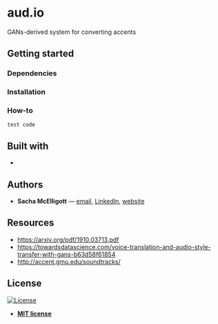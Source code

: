 # **aud.io**
GANs-derived system for converting accents


## Getting started

### Dependencies

### Installation

### How-to
```test code```

## Built with
- 

## Authors
- **Sacha McElligott** — [email](mailto:sacha@nyu.edusubject=[GitHub]%20Source%20Han%20Sans), [LinkedIn](https://www.linkedin.com/in/sacha-mcelligott-136a78a9/), [website](https://sachaker.github.io)

## Resources
- https://arxiv.org/pdf/1910.03713.pdf
- https://towardsdatascience.com/voice-translation-and-audio-style-transfer-with-gans-b63d58f61854
- http://accent.gmu.edu/soundtracks/

## License

[![License](http://img.shields.io/:license-mit-blue.svg?style=flat-square)](http://badges.mit-license.org)

- **[MIT license](http://opensource.org/licenses/mit-license.php)**
